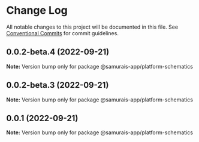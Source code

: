 # Change Log

All notable changes to this project will be documented in this file.
See [Conventional Commits](https://conventionalcommits.org) for commit guidelines.

## 0.0.2-beta.4 (2022-09-21)

**Note:** Version bump only for package @samurais-app/platform-schematics





## 0.0.2-beta.3 (2022-09-21)

**Note:** Version bump only for package @samurais-app/platform-schematics





## 0.0.1 (2022-09-21)

**Note:** Version bump only for package @samurais-app/platform-schematics
